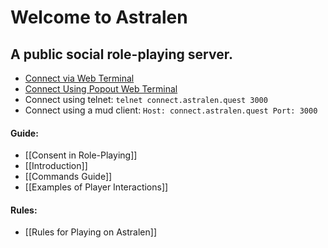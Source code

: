 # Welcome to Astralen

## A public social role-playing server.

 * [Connect via Web Terminal](https://webterm.astralen.quest)
 * [Connect Using Popout Web Terminal](# "openPopup")
 * Connect using telnet: `telnet connect.astralen.quest 3000`
 * Connect using a mud client: `Host: connect.astralen.quest Port: 3000`

#### Guide:

 * [[Consent in Role-Playing]]
 * [[Introduction]]
 * [[Commands Guide]]
 * [[Examples of Player Interactions]]

#### Rules:

 * [[Rules for Playing on Astralen]]

<script> document.addEventListener("DOMContentLoaded", function() { var link = document.querySelector('a[href="#"][title="openPopup"]'); if (link) { link.addEventListener("click", function(event) { event.preventDefault(); openPopup(); }); } }); function openPopup() { var url = "https://webterm.astralen.quest"; var width = 800; var height = 600; var options = "toolbar=no, location=no, status=no, menubar=no, scrollbars=no, resizable=yes, width=" + width + ", height=" + height; window.open(url, "_blank", options); } </script>